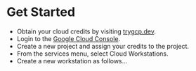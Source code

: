 # Get Started

- Obtain your cloud credits by visiting [trygcp.dev](https://trygcp.dev).
- Login to the [Google Cloud Console](https://cloud.console.google.com).
- Create a new project and assign your credits to the project.
- From the services menu, select Cloud Workstations.
- Create a new workstation as follows...

